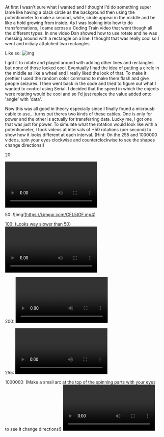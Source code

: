 At first I wasn't sure what I wanted and I thought I'd do something super lame like having a black circle as the background then using the potentiometer to make a second, white, circle appear in the middle and be like a hold growing from inside.
As I was looking into how to do transformations, I came across a Coding Train video that went though all the different types. In one video Dan showed how to use rotate and he was messing around with a rectangle on a line. I thought that was really cool
so I went and initialy attatched two rectangles 

Like so:
![img](https://i.imgur.com/RiHX8tu.png)


I got it to rotate and played around with adding other lines and rectangles but none of those looked cool. Eventually I had the idea of putting a circle in the middle as like a wheel and I really liked the look of that. To make it prettier I used the random color command to make them flash and give people seizures. I then went back in the code and tried to figure out what I wanted to control using Serial. I decided that the speed in which the objects were rotating would be cool and so I'd just replace the value added onto 'angle' with 'data'. 

Now this was all good in theory especially since I finally found a microusb cable to use... turns out theres two kinds of these cables. One is only for power and the other is actually for transferring data. Lucky me, I got one that was just for power. To simulate what the rotation would look like with a potentiometer, I took videos at intervals of +50 rotations (per second) to show how it looks different at each interval. (Hint: On the 255 and 1000000 videos, spin your eyes clockwise and counterclockwise to see the shapes change directions!) 

20:

![img](https://i.imgur.com/9Ntn2qZ.mp4)

50:
![img(]https://i.imgur.com/CFL5tGF.mp4)

100: (Looks way slower than 50)
![img](https://i.imgur.com/AqubOUA.mp4) 

200:
![img](https://i.imgur.com/CdhAR4l.mp4)

255:
![img](https://i.imgur.com/aYVNqpZ.mp4)

1000000: (Make a small arc at the top of the spinning parts with your eyes to see it change directions!)
![img](https://i.imgur.com/t7AfYKw.mp4)


